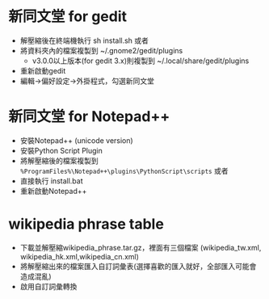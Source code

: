 

# 新同文堂 for gedit #
  * 解壓縮後在終端機執行 sh install.sh 或者
  * 將資料夾內的檔案複製到 ~/.gnome2/gedit/plugins
    * v3.0.0以上版本(for gedit 3.x)則複製到 ~/.local/share/gedit/plugins
  * 重新啟動gedit
  * 編輯->偏好設定->外掛程式，勾選新同文堂

# 新同文堂 for Notepad++ #
  * 安裝Notepad++ (unicode version)
  * 安裝Python Script Plugin
  * 將解壓縮後的檔案複製到 `%ProgramFiles%\Notepad++\plugins\PythonScript\scripts` 或者
  * 直接執行 install.bat
  * 重新啟動Notepad++

# wikipedia phrase table #
  * 下載並解壓縮wikipedia\_phrase.tar.gz，裡面有三個檔案 (wikipedia\_tw.xml, wikipedia\_hk.xml,wikipedia\_cn.xml)
  * 將解壓縮出來的檔案匯入自訂詞彙表(選擇喜歡的匯入就好，全部匯入可能會造成混亂)
  * 啟用自訂詞彙轉換